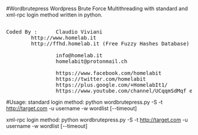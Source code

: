 #Wordbrutepress
Wordpress Brute Force Multithreading with standard and xml-rpc login method written in python.

<pre>	
Coded By :      Claudio Viviani
		http://www.homelab.it
		http://ffhd.homelab.it (Free Fuzzy Hashes Database)
				
                info@homelab.it
                homelabit@protonmail.ch

                https://www.facebook.com/homelabit
                https://twitter.com/homelabit
                https://plus.google.com/+HomelabIt1/
                https://www.youtube.com/channel/UCqqmSdMqf_exicCe_DjlBww
</pre>
#Usage: 
standard login method:
python wordbrutepress.py -S -t http://target.com -u username -w wordlist [--timeout]

xml-rpc login method:
python wordbrutepress.py -S -t http://target.com -u username -w wordlist [--timeout]

